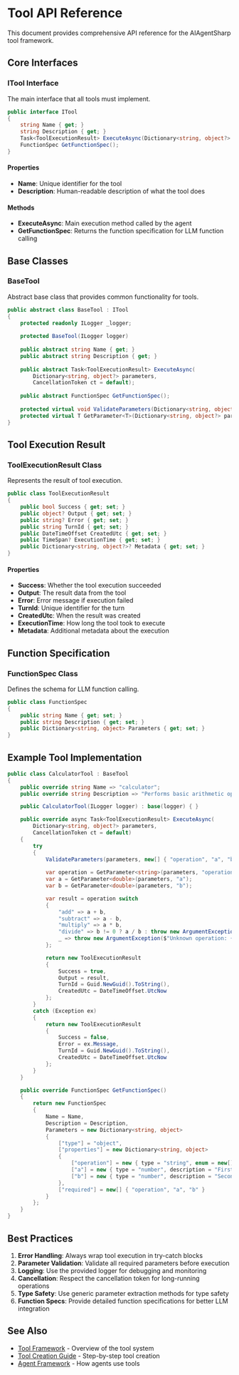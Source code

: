 # Tool API Reference

This document provides comprehensive API reference for the AIAgentSharp tool framework.

## Core Interfaces

### ITool Interface

The main interface that all tools must implement.

```csharp
public interface ITool
{
    string Name { get; }
    string Description { get; }
    Task<ToolExecutionResult> ExecuteAsync(Dictionary<string, object?> parameters, CancellationToken ct = default);
    FunctionSpec GetFunctionSpec();
}
```

#### Properties

- **Name**: Unique identifier for the tool
- **Description**: Human-readable description of what the tool does

#### Methods

- **ExecuteAsync**: Main execution method called by the agent
- **GetFunctionSpec**: Returns the function specification for LLM function calling

## Base Classes

### BaseTool

Abstract base class that provides common functionality for tools.

```csharp
public abstract class BaseTool : ITool
{
    protected readonly ILogger _logger;
    
    protected BaseTool(ILogger logger)
    
    public abstract string Name { get; }
    public abstract string Description { get; }
    
    public abstract Task<ToolExecutionResult> ExecuteAsync(
        Dictionary<string, object?> parameters, 
        CancellationToken ct = default);
        
    public abstract FunctionSpec GetFunctionSpec();
    
    protected virtual void ValidateParameters(Dictionary<string, object?> parameters, string[] requiredParams)
    protected virtual T GetParameter<T>(Dictionary<string, object?> parameters, string key, T defaultValue = default)
}
```

## Tool Execution Result

### ToolExecutionResult Class

Represents the result of tool execution.

```csharp
public class ToolExecutionResult
{
    public bool Success { get; set; }
    public object? Output { get; set; }
    public string? Error { get; set; }
    public string TurnId { get; set; }
    public DateTimeOffset CreatedUtc { get; set; }
    public TimeSpan? ExecutionTime { get; set; }
    public Dictionary<string, object?>? Metadata { get; set; }
}
```

#### Properties

- **Success**: Whether the tool execution succeeded
- **Output**: The result data from the tool
- **Error**: Error message if execution failed
- **TurnId**: Unique identifier for the turn
- **CreatedUtc**: When the result was created
- **ExecutionTime**: How long the tool took to execute
- **Metadata**: Additional metadata about the execution

## Function Specification

### FunctionSpec Class

Defines the schema for LLM function calling.

```csharp
public class FunctionSpec
{
    public string Name { get; set; }
    public string Description { get; set; }
    public Dictionary<string, object> Parameters { get; set; }
}
```

## Example Tool Implementation

```csharp
public class CalculatorTool : BaseTool
{
    public override string Name => "calculator";
    public override string Description => "Performs basic arithmetic operations";

    public CalculatorTool(ILogger logger) : base(logger) { }

    public override async Task<ToolExecutionResult> ExecuteAsync(
        Dictionary<string, object?> parameters, 
        CancellationToken ct = default)
    {
        try
        {
            ValidateParameters(parameters, new[] { "operation", "a", "b" });
            
            var operation = GetParameter<string>(parameters, "operation");
            var a = GetParameter<double>(parameters, "a");
            var b = GetParameter<double>(parameters, "b");

            var result = operation switch
            {
                "add" => a + b,
                "subtract" => a - b,
                "multiply" => a * b,
                "divide" => b != 0 ? a / b : throw new ArgumentException("Division by zero"),
                _ => throw new ArgumentException($"Unknown operation: {operation}")
            };

            return new ToolExecutionResult
            {
                Success = true,
                Output = result,
                TurnId = Guid.NewGuid().ToString(),
                CreatedUtc = DateTimeOffset.UtcNow
            };
        }
        catch (Exception ex)
        {
            return new ToolExecutionResult
            {
                Success = false,
                Error = ex.Message,
                TurnId = Guid.NewGuid().ToString(),
                CreatedUtc = DateTimeOffset.UtcNow
            };
        }
    }

    public override FunctionSpec GetFunctionSpec()
    {
        return new FunctionSpec
        {
            Name = Name,
            Description = Description,
            Parameters = new Dictionary<string, object>
            {
                ["type"] = "object",
                ["properties"] = new Dictionary<string, object>
                {
                    ["operation"] = new { type = "string", enum = new[] { "add", "subtract", "multiply", "divide" } },
                    ["a"] = new { type = "number", description = "First number" },
                    ["b"] = new { type = "number", description = "Second number" }
                },
                ["required"] = new[] { "operation", "a", "b" }
            }
        };
    }
}
```

## Best Practices

1. **Error Handling**: Always wrap tool execution in try-catch blocks
2. **Parameter Validation**: Validate all required parameters before execution
3. **Logging**: Use the provided logger for debugging and monitoring
4. **Cancellation**: Respect the cancellation token for long-running operations
5. **Type Safety**: Use generic parameter extraction methods for type safety
6. **Function Specs**: Provide detailed function specifications for better LLM integration

## See Also

- [Tool Framework](../tool-framework.md) - Overview of the tool system
- [Tool Creation Guide](../examples/tool-creation.md) - Step-by-step tool creation
- [Agent Framework](../agent-framework.md) - How agents use tools


